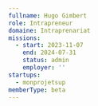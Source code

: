 ```yaml
---
fullname: Hugo Gimbert
role: Intrapreneur
domaine: Intraprenariat
missions:
  - start: 2023-11-07
    end: 2024-07-31
    status: admin
    employer: ''
startups:
  - monprojetsup
memberType: beta
---
```


